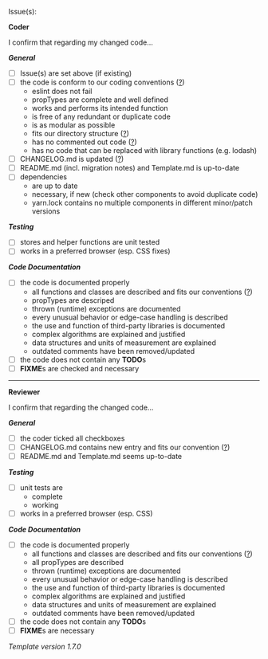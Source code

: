 Issue(s):

**Coder**

I confirm that regarding my changed code...

***General***

- [ ] Issue(s) are set above (if existing)
- [ ] the code is conform to our coding conventions ([?](https://confluence.brox.de/x/EIGOAQ))
    - eslint does not fail
    - propTypes are complete and well defined
    - works and performs its intended function
    - is free of any redundant or duplicate code
    - is as modular as possible
    - fits our directory structure ([?](https://confluence.brox.de/x/lIfgAw))
    - has no commented out code ([?](https://medium.com/@kentcdodds/please-don-t-commit-commented-out-code-53d0b5b26d5f))
    - has no code that can be replaced with library functions (e.g. lodash)
- [ ] CHANGELOG.md is updated ([?](https://confluence.brox.de/display/ECCGMBH/UI+Working+Policy#UIWorkingPolicy-Changelog#changelog))
- [ ] README.md (incl. migration notes) and Template.md is up-to-date
- [ ] dependencies
    - are up to date
    - necessary, if new (check other components to avoid duplicate code)
    - yarn.lock contains no multiple components in different minor/patch versions

***Testing***

- [ ] stores and helper functions are unit tested
- [ ] works in a preferred browser (esp. CSS fixes)

***Code Documentation***

- [ ] the code is documented properly
    - all functions and classes are described and fits our conventions ([?](https://confluence.brox.de/display/ECCGMBH/UI+Working+Policy#UIWorkingPolicy-Changelog#Document+react+components))
    - propTypes are descriped
    - thrown (runtime) exceptions are documented
    - every unusual behavior or edge-case handling is described
    - the use and function of third-party libraries is documented
    - complex algorithms are explained and justified
    - data structures and units of measurement are explained
    - outdated comments have been removed/updated
- [ ] the code does not contain any **TODO**s
- [ ] **FIXME**s are checked and necessary

---

**Reviewer**

I confirm that regarding the changed code...

***General***

- [ ] the coder ticked all checkboxes
- [ ] CHANGELOG.md contains new entry and fits our convention ([?](https://confluence.brox.de/display/ECCGMBH/UI+Working+Policy#UIWorkingPolicy-Changelog#changelog))
- [ ] README.md and Template.md seems up-to-date

***Testing***

- [ ] unit tests are
    - complete
    - working
- [ ] works in a preferred browser (esp. CSS)

***Code Documentation***

- [ ] the code is documented properly
    - all functions and classes are described and fits our conventions ([?](https://confluence.brox.de/display/ECCGMBH/UI+Working+Policy#UIWorkingPolicy-Changelog#Document+react+components))
    - all propTypes are described
    - thrown (runtime) exceptions are documented
    - every unusual behavior or edge-case handling is described
    - the use and function of third-party libraries is documented
    - complex algorithms are explained and justified
    - data structures and units of measurement are explained
    - outdated comments have been removed/updated
- [ ] the code does not contain any **TODO**s
- [ ] **FIXME**s are necessary

*Template version 1.7.0*
